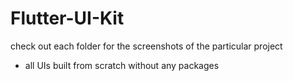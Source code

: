 # Flutter-UI-Kit

check out each folder for the screenshots of the particular project   
 - all UIs built from scratch without any packages
